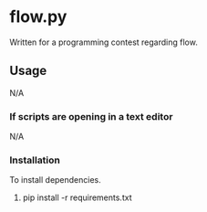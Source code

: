 # flow.py

Written for a programming contest regarding flow.

## Usage

N/A

### If scripts are opening in a text editor

N/A

### Installation

To install dependencies.

1. pip install -r requirements.txt
